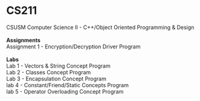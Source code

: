 # CS211
CSUSM Computer Science II - C++/Object Oriented Programming & Design <br />
<br />
<b>Assignments</b> <br />
Assignment 1 - Encryption/Decryption Driver Program <br />
<br />
<b>Labs</b> <br />
Lab 1 - Vectors & String Concept Program <br />
Lab 2 - Classes Concept Program <br />
Lab 3 - Encapsulation Concept Program <br />
lab 4 - Constant/Friend/Static Concepts Program <br />
lab 5 - Operator Overloading Concept Program <br />

